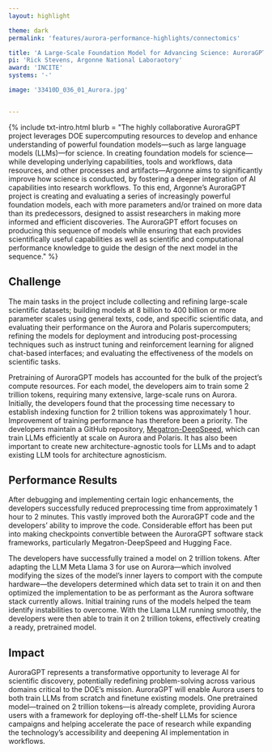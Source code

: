 ```yaml
---
layout: highlight

theme: dark
permalink: 'features/aurora-performance-highlights/connectomics'

title: 'A Large-Scale Foundation Model for Advancing Science: AuroraGPT'
pi: 'Rick Stevens, Argonne National Laboraotory'
award: 'INCITE'
systems: '-'

image: '33410D_036_01_Aurora.jpg' 


---
```


{% include txt-intro.html 
    blurb = "The highly collaborative AuroraGPT project leverages DOE supercomputing resources to develop and enhance understanding of powerful foundation models—such as large language models (LLMs)—for science. In creating foundation models for science—while developing underlying capabilities, tools and workflows, data resources, and other processes and artifacts—Argonne aims to significantly improve how science is conducted, by fostering a deeper integration of AI capabilities into research workflows. To this end, Argonne’s AuroraGPT project is creating and evaluating a series of increasingly powerful foundation models, each with more parameters and/or trained on more data than its predecessors, designed to assist researchers in making more informed and efficient discoveries. The AuroraGPT effort focuses on producing this sequence of models while ensuring that each provides scientifically useful capabilities as well as scientific and computational performance knowledge to guide the design of the next model in the sequence."
%}



## Challenge
The main tasks in the project include collecting and refining large-scale scientific datasets; building models at 8 billion to 400 billion or more parameter scales using general texts, code, and specific scientific data, and evaluating their performance on the Aurora and Polaris supercomputers; refining the models for deployment and introducing post-processing techniques such as instruct tuning and reinforcement learning for aligned chat-based interfaces; and evaluating the effectiveness of the models on scientific tasks.

Pretraining of AuroraGPT models has accounted for the bulk of the project’s compute resources. For each model, the developers aim to train some 2 trillion tokens, requiring many extensive, large-scale runs on Aurora. Initially, the developers found that the processing time necessary to establish indexing function for 2 trillion tokens was approximately 1 hour. Improvement of training performance has therefore been a priority. The developers maintain a GitHub repository, [Megatron-DeepSpeed](https://github.com/argonne-lcf/Megatron-DeepSpeed), which can train LLMs efficiently at scale on Aurora and Polaris. It has also been important to create new architecture-agnostic tools for LLMs and to adapt existing LLM tools for architecture agnosticism. 



## Performance Results
After debugging and implementing certain logic enhancements, the developers successfully reduced preprocessing time from approximately 1 hour to 2 minutes. This vastly improved both the AuroraGPT code and the developers’ ability to improve the code. Considerable effort has been put into making checkpoints convertible between the AuroraGPT software stack frameworks, particularly Megatron-DeepSpeed and Hugging Face.

The developers have successfully trained a model on 2 trillion tokens. After adapting the LLM Meta Llama 3 for use on Aurora—which involved modifying the sizes of the model’s inner layers to comport with the compute hardware—the developers determined which data set to train it on and then optimized the implementation to be as performant as the Aurora software stack currently allows. Initial training runs of the models helped the team identify instabilities to overcome. With the Llama LLM running smoothly, the developers were then able to train it on 2 trillion tokens, effectively creating a ready, pretrained model.



## Impact
AuroraGPT represents a transformative opportunity to leverage AI for scientific discovery, potentially redefining problem-solving across various domains critical to the DOE’s mission. AuroraGPT will enable Aurora users to both train LLMs from scratch and finetune existing models. One pretrained model—trained on 2 trillion tokens—is already complete, providing Aurora users with a framework for deploying off-the-shelf LLMs for science campaigns and helping accelerate the pace of research while expanding the technology’s accessibility and deepening AI implementation in workflows.


